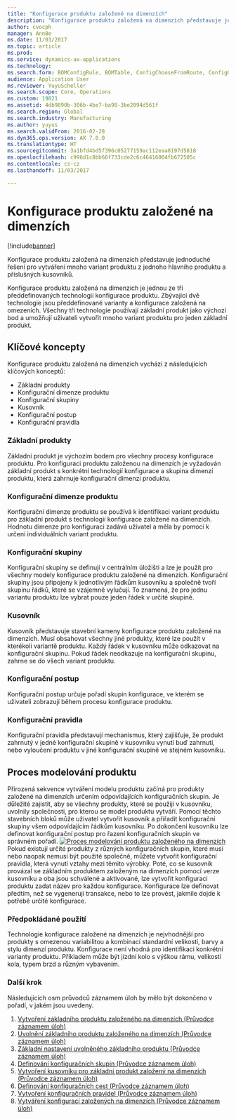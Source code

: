 ```yaml
---
title: "Konfigurace produktu založené na dimenzích"
description: "Konfigurace produktu založená na dimenzích představuje jednoduché řešení pro vytváření mnoho variant produktu z jednoho hlavního produktu a příslušných kusovníků."
author: cvocph
manager: AnnBe
ms.date: 11/03/2017
ms.topic: article
ms.prod: 
ms.service: dynamics-ax-applications
ms.technology: 
ms.search.form: BOMConfigRule, BOMTable, ConfigChooseFromRoute, ConfigGroup, ConfigHierarchy, EcoResDimensionBasedConfiguration
audience: Application User
ms.reviewer: YuyuScheller
ms.search.scope: Core, Operations
ms.custom: 19821
ms.assetid: 4db9890b-306b-4be7-ba98-3be2094d561f
ms.search.region: Global
ms.search.industry: Manufacturing
ms.author: yuyus
ms.search.validFrom: 2016-02-28
ms.dyn365.ops.version: AX 7.0.0
ms.translationtype: HT
ms.sourcegitcommit: 3a1bfd4bd5f396c05277159ac112eaa8197d5818
ms.openlocfilehash: c996d1c8bb66f733cde2c6c46416004fb672505c
ms.contentlocale: cs-cz
ms.lasthandoff: 11/03/2017

---
```


# <a name="dimension-based-product-configuration"></a>Konfigurace produktu založené na dimenzích

[!include[banner](../includes/banner.md)]


Konfigurace produktu založená na dimenzích představuje jednoduché řešení pro vytváření mnoho variant produktu z jednoho hlavního produktu a příslušných kusovníků.

Konfigurace produktu založená na dimenzích je jednou ze tři předdefinovaných technologií konfigurace produktu. Zbývající dvě technologie jsou předdefinované varianty a konfigurace založená na omezeních. Všechny tři technologie používají základní produkt jako výchozí bod a umožňují uživateli vytvořit mnoho variant produktu pro jeden základní produkt.

## <a name="key-concepts"></a>Klíčové koncepty
Konfigurace produktu založená na dimenzích vychází z následujících klíčových konceptů:

-   Základní produkty
-   Konfigurační dimenze produktu
-   Konfigurační skupiny
-   Kusovník
-   Konfigurační postup
-   Konfigurační pravidla

### <a name="product-masters"></a>Základní produkty

Základní produkt je výchozím bodem pro všechny procesy konfigurace produktu. Pro konfiguraci produktu založenou na dimenzích je vyžadován základní produkt s konkrétní technologií konfigurace a skupina dimenzí produktu, která zahrnuje konfigurační dimenzi produktu.

### <a name="configuration-product-dimension"></a>Konfigurační dimenze produktu

Konfigurační dimenze produktu se používá k identifikaci variant produktu pro základní produkt s technologií konfigurace založené na dimenzích. Hodnotu dimenze pro konfiguraci zadává uživatel a měla by pomoci k určení individuálních variant produktu.

### <a name="configuration-groups"></a>Konfigurační skupiny

Konfigurační skupiny se definují v centrálním úložišti a lze je použít pro všechny modely konfigurace produktu založené na dimenzích. Konfigurační skupiny jsou připojeny k jednotlivým řádkům kusovníku a společně tvoří skupinu řádků, které se vzájemně vylučují. To znamená, že pro jednu variantu produktu lze vybrat pouze jeden řádek v určité skupině.

### <a name="bill-of-materials-bom"></a>Kusovník

Kusovník představuje stavební kameny konfigurace produktu založené na dimenzích. Musí obsahovat všechny jiné produkty, které lze použít v kterékoli variantě produktu. Každý řádek v kusovníku může odkazovat na konfigurační skupinu. Pokud řádek neodkazuje na konfigurační skupinu, zahrne se do všech variant produktu.

### <a name="configuration-route"></a>Konfigurační postup

Konfigurační postup určuje pořadí skupin konfigurace, ve kterém se uživateli zobrazují během procesu konfigurace produktu.

### <a name="configuration-rules"></a>Konfigurační pravidla

Konfigurační pravidla představují mechanismus, který zajišťuje, že produkt zahrnutý v jedné konfigurační skupině v kusovníku vynutí buď zahrnutí, nebo vyloučení produktu v jiné konfigurační skupině ve stejném kusovníku.

## <a name="product-modeling-process"></a>Proces modelování produktu
Přirozená sekvence vytváření modelu produktu začíná pro produkty založené na dimenzích určením odpovídajících konfiguračních skupin. Je důležité zajistit, aby se všechny produkty, které se použijí v kusovníku, uvolnily společnosti, pro kterou se model produktu vytváří. Pomocí těchto stavebních bloků může uživatel vytvořit kusovník a přiřadit konfigurační skupiny všem odpovídajícím řádkům kusovníku. Po dokončení kusovníku lze definovat konfigurační postup pro řazení konfiguračních skupin ve správném pořadí. [![Proces modelování produktu založeného na dimenzích](./media/dimension-based-product-modeling-process-v1.png)](./media/dimension-based-product-modeling-process-v1.png) Pokud existují určité produkty z různých konfiguračních skupin, které musí nebo naopak nemusí být použité společně, můžete vytvořit konfigurační pravidla, která vynutí vztahy mezi těmito výrobky. Poté, co se kusovník provázal se základním produktem založeným na dimenzích pomocí verze kusovníku a oba jsou schválené a aktivované, lze vytvořit konfiguraci produktu zadat název pro každou konfigurace. Konfigurace lze definovat předtím, než se vygenerují transakce, nebo to lze provést, jakmile dojde k potřebě určité konfigurace.

### <a name="suggested-use"></a>Předpokládané použití

Technologie konfigurace založené na dimenzích je nejvhodnější pro produkty s omezenou variabilitou a kombinací standardní velikosti, barvy a stylu dimenzí produktu. Konfigurace není vhodná pro identifikaci konkrétní varianty produktu. Příkladem může být jízdní kolo s výškou rámu, velikostí kola, typem brzd a různým vybavením.

### <a name="next-step"></a>Další krok 

Následujících osm průvodců záznamem úloh by mělo být dokončeno v pořadí, v jakém jsou uvedeny. 

1.  [Vytvoření základního produktu založeného na dimenzích (Průvodce záznamem úloh)](tasks/create-dimension-based-product-master.md)
2.  [Uvolnění základního produktu založeného na dimenzích (Průvodce záznamem úloh)](tasks/release-dimension-based-product-master.md)
3.  [Základní nastavení uvolněného základního produktu (Průvodce záznamem úloh)](tasks/complete-basic-setup-released-product-master.md)
4.  [Definování konfiguračních skupin (Průvodce záznamem úloh)](tasks/define-configuration-groups.md)
5.  [Vytvoření kusovníku pro základní produkt založený na dimenzích (Průvodce záznamem úloh)](tasks/create-bill-materials-dimension-based-product-master.md)
6.  [Definování konfiguračních cest (Průvodce záznamem úloh)](tasks/define-configuration-route.md)
7.  [Vytvoření konfiguračních pravidel (Průvodce záznamem úloh)](tasks/create-configuration-rules.md)
8.  [Vytváření konfigurací založených na dimenzích (Průvodce záznamem úloh)](tasks/create-dimension-based-configurations.md)


